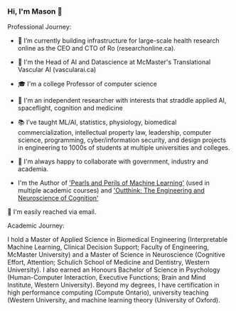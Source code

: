 ### Hi, I'm Mason 👋

Professional Journey:

- 🔭 I’m currently building infrastructure for large-scale health research online as the CEO and CTO of Ro (researchonline.ca).

- 🧠 I'm the Head of AI and Datascience at McMaster's Translational Vascular AI (vascularai.ca)

- 🎓 I'm a college Professor of computer science

- 🚀 I'm an independent researcher with interests that straddle applied AI, spaceflight, cognition and medicine

- 📚 I’ve taught ML/AI, statistics, physiology, biomedical commercialization, intellectual property law, leadership, computer science, programming, cyber/information security, and design projects in engineering to 1000s of students at multiple universities and colleges.

- 🤝 I'm always happy to collaborate with government, industry and academia.
 
- I'm the Author of ['Pearls and Perils of Machine Learning'](https://leanpub.com/pearlsandperilsofml) (used in multiple academic courses) 
and ['Outthink: The Engineering and Neuroscience of Cognition'](https://leanpub.com/outthink)

📧 I'm easily reached via email.

Academic Journey: 

I hold a Master of Applied Science in Biomedical Engineering (Interpretable Machine Learning, Clinical Decision Support; Faculty of Engineering, McMaster University) and a Master of Science in Neuroscience (Cognitive Effort, Attention; Schulich School of Medicine and Dentistry, Western University). I also earned an Honours Bachelor of Science in Psychology (Human-Computer Interaction, Executive Functions; Brain and Mind Institute, Western University). Beyond my degrees, I have certification in high performance computing (Compute Ontario), university teaching (Western University, and machine learning theory (University of Oxford).
